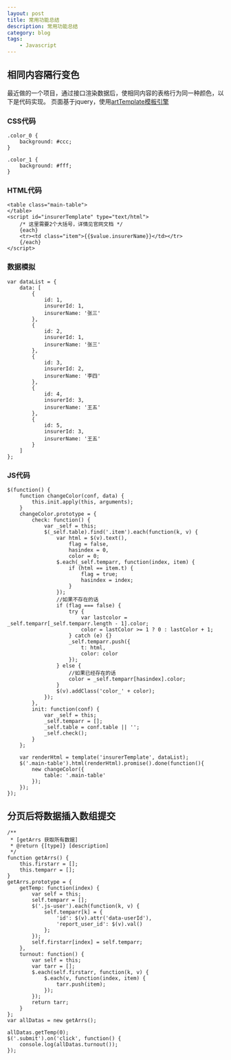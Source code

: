 ```yaml
---
layout: post
title: 常用功能总结
description: 常用功能总结
category: blog
tags:
    - Javascript
---
```


## 相同内容隔行变色

最近做的一个项目，通过接口渲染数据后，使相同内容的表格行为同一种颜色，以下是代码实现。
页面基于jquery，使用<a href="https://github.com/aui/artTemplate" target="_blank">artTemplate模板引擎</a>

### CSS代码

    .color_0 {
        background: #ccc;
    }

    .color_1 {
        background: #fff;
    }

### HTML代码

    <table class="main-table">
    </table>
    <script id="insurerTemplate" type="text/html">
        /* 这里需要2个大括号，详情见官网文档 */
        {each}
        <tr><td class="item">{{$value.insurerName}}</td></tr>
        {/each}
    </script>


### 数据模拟

    var dataList = {
        data: [
            {
                id: 1,
                insurerId: 1,
                insurerName: '张三'
            },
            {
                id: 2,
                insurerId: 1,
                insurerName: '张三'
            },
            {
                id: 3,
                insurerId: 2,
                insurerName: '李四'
            },
            {
                id: 4,
                insurerId: 3,
                insurerName: '王五'
            },
            {
                id: 5,
                insurerId: 3,
                insurerName: '王五'
            }
        ]
    };

### JS代码

    $(function() {
        function changeColor(conf, data) {
            this.init.apply(this, arguments);
        }
        changeColor.prototype = {
            check: function() {
                var _self = this;
                $(_self.table).find('.item').each(function(k, v) {
                    var html = $(v).text(),
                        flag = false,
                        hasindex = 0,
                        color = 0;
                    $.each(_self.temparr, function(index, item) {
                        if (html == item.t) {
                            flag = true;
                            hasindex = index;
                        }
                    });
                    //如果不存在的话
                    if (flag === false) {
                        try {
                            var lastcolor = _self.temparr[_self.temparr.length - 1].color;
                            color = lastColor >= 1 ? 0 : lastColor + 1;
                        } catch (e) {}
                        _self.temparr.push({
                            t: html,
                            color: color
                        });
                    } else {
                        //如果已经存在的话
                        color = _self.temparr[hasindex].color;
                    }
                    $(v).addClass('color_' + color);
                });
            },
            init: function(conf) {
                var _self = this;
                _self.temparr = [];
                _self.table = conf.table || '';
                _self.check();
            }
        };

        var renderHtml = template('insurerTemplate', dataList);
        $('.main-table').html(renderHtml).promise().done(function(){
            new changeColor({
                table: '.main-table'
            });
        });
    });

## 分页后将数据插入数组提交

    /**
     * [getArrs 获取所有数据]
     * @return {[type]} [description]
     */
    function getArrs() {
        this.firstarr = [];
        this.temparr = [];
    }
    getArrs.prototype = {
        getTemp: function(index) {
            var self = this;
            self.temparr = [];
            $('.js-user').each(function(k, v) {
                self.temparr[k] = {
                    'id': $(v).attr('data-userId'),
                    'report_user_id': $(v).val()
                };
            });
            self.firstarr[index] = self.temparr;
        },
        turnout: function() {
            var self = this;
            var tarr = [];
            $.each(self.firstarr, function(k, v) {
                $.each(v, function(index, item) {
                    tarr.push(item);
                });
            });
            return tarr;
        }
    };
    var allDatas = new getArrs();

    allDatas.getTemp(0);
    $('.submit').on('click', function() {
        console.log(allDatas.turnout());
    });
